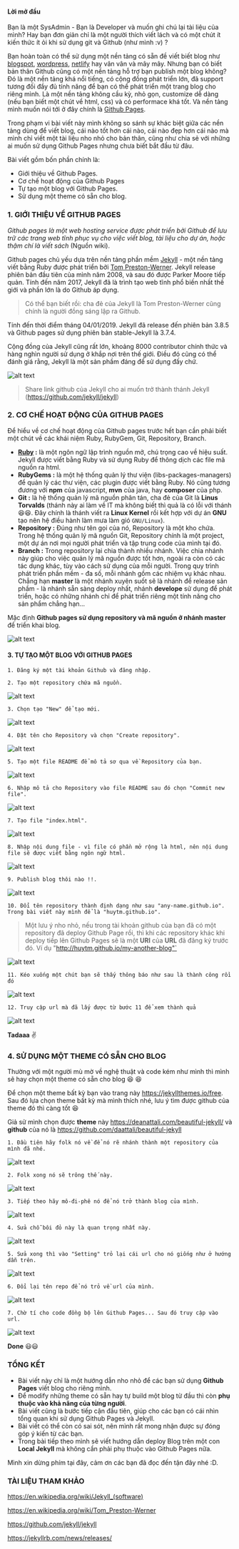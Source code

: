 #### Lời mở đầu
Bạn là một SysAdmin - Bạn là Developer và muốn ghi chú lại tài liệu của mình? Hay bạn đơn giản chỉ là một người thích viết lách và có một chút ít kiến thức ít ỏi khi sử dụng git và Github (như mình :v) ?

Bạn hoàn toàn có thể sử dụng một nền tảng có sẵn đề  viết biết blog  như [blogspot](https://www.blogger.com/), [wordpress](https://wordpress.com), [netlify](https://www.netlify.com/) hay vân vân và mây mây. Nhưng bạn có biết bản thân Github cũng có một nền tảng hỗ trợ bạn publish một blog không? Đó là một nền tảng khá nổi tiếng, có cộng đồng phát triển lớn, đã support tương đối đầy đủ tính năng để bạn có thể phát triển một trang blog cho riêng mình. Là một  nền tảng không cầu kỳ, nhỏ gọn, customize dễ dàng (nếu bạn biết một chút về html, css) và có performace khá tốt. Và nền tảng mình muốn nói tới ở đây chính là [Github Pages](https://pages.github.com/). 

Trong phạm vi bài viết này mình không so sánh sự khác biệt giữa các nền tảng dùng để viết blog, cái nào tốt hơn cái nào, cái nào đẹp hơn cái nào mà mình chỉ  viết một tài liệu nho nhỏ cho bản thân, cũng như chia sẻ với những ai muốn sử dụng Github Pages nhưng chưa biết bắt đầu từ đâu.

Bài viết gồm bốn phần chính là:
- Giới thiệu về Github Pages.
- Cơ chế hoạt động của Github Pages
- Tự tạo một blog với Github Pages.
- Sử dụng một theme có sẵn cho blog.

### 1. GIỚI THIỆU VỀ GITHUB PAGES

_Github pages là một web hosting service được phát triển bởi Github để lưu trữ các trang web tĩnh phục vụ cho việc viết blog, tài liệu cho dự án, hoặc thậm chí là viết sách_ (Nguồn wiki).

Github pages chủ yếu dựa trên nền tảng phần mềm [Jekyll](https://jekyllrb.com/) - một nền tảng viết bằng Ruby được phát triển bởi [Tom Preston-Werner](https://en.wikipedia.org/wiki/Tom_Preston-Werner). Jekyll release phiên bản đầu tiên của mình năm 2008, và sau đó được Parker Moore tiếp quản. Tính đến năm 2017, Jekyll đã là trình tạo web tĩnh phổ biến nhất thế giới và phần lớn là do Github áp dụng. 

>Có thể bạn biết rồi: cha đẻ của Jekyll là Tom Preston-Werner cũng chính là người đồng sáng lập ra Github.

Tính đến thời điểm tháng 04/01/2019. Jekyll đã release đến phiên bản 3.8.5 và Github pages sử dụng phiên bản stable-Jekyll là 3.7.4. 

Cộng đồng của Jekyll cũng rất lớn, khoảng 8000 contributor chính thức và hàng nghìn người sử dụng ở khắp nơi trên thế giới. Điều đó cũng có thể đánh giá rằng, Jekyll là một sản phầm đáng để sử dụng đấy chứ.

![alt text](https://raw.githubusercontent.com/huytm/How-to-Jekyll/master/images/github-jekyll.png "jekyll gitbug")

>Share link github của Jekyll cho ai muốn trở thành thánh Jekyll (https://github.com/jekyll/jekyll)

### 2. CƠ CHẾ HOẠT ĐỘNG CỦA GITHUB PAGES

Để  hiểu về cơ chế hoạt động của Github pages trước hết bạn cần phải biết một chút về các khái niệm Ruby, RubyGem, Git, Repository, Branch.
- **[Ruby](https://www.ruby-lang.org/vi/) :** là một ngôn ngữ lập trình nguồn mở, chú trọng cao về hiệu suất. Jekyll được viết bằng Ruby và sử dụng Ruby để thông dịch các file mã nguồn ra html.
- **RubyGems :** là một hệ thống quản lý thư viện (libs-packages-managers) để quản lý các thư viện, các plugin được viết bằng Ruby. Nó cũng tương đương với **npm** của javascript, **mvn** của java, hay **composer** của php.
- **Git :** là hệ thống quản lý mã nguồn phân tán, cha đẻ của Git là **Linus Torvalds** (thánh này ai làm về IT mà không biết thì quả là có lỗi với thánh :laughing::laughing:. Đây chính là thánh viết ra **Linux Kernel** rồi kết hợp với dự án **GNU** tạo nên hệ điều hành làm mưa làm gió `GNU/Linux`).
- **Repository :** Đúng như tên gọi của nó, Repository là một kho chứa. Trong hệ thống quản lý mã nguồn Git, Repository chính là một project, một dự án nơi mọi người phát triển và tập trung code của mình tại đó.
- **Branch :** Trong repository lại chia thành nhiều nhánh. Việc chia nhánh này giúp cho việc quản lý mã nguồn được tốt hơn, ngoài ra còn có các tác dụng khác, tùy vào cách sử dụng của mỗi người. Trong quy trình phát triển phần mềm - đa số, mỗi nhánh gồm các nhiệm vụ khác nhau. Chẳng hạn **master** là một nhánh xuyên suốt sẽ là nhánh để release sản phầm - là nhánh sẵn sàng deploy nhất, nhánh **develope** sử dụng để phát triển, hoặc có những nhánh chỉ để phát triển riêng một tính năng cho sản phẩm chẳng hạn...

Mặc định **Github pages sử dụng repository và mã nguồn ở nhánh master** để triển khai blog.

![alt text](https://raw.githubusercontent.com/huytm/How-to-Jekyll/master/images/model.png "Model")

#### 3. TỰ TẠO MỘT BLOG VỚI GITHUB PAGES

`1. Đăng ký một tài khoản Github và đăng nhập.`

`2. Tạo một repository chứa mã nguồn.`

![alt text](https://raw.githubusercontent.com/huytm/How-to-Jekyll/master/images/blank-step1.png
 "Step1")
 
`3. Chọn tạo "New" để tạo mới.` 

![alt text](https://raw.githubusercontent.com/huytm/How-to-Jekyll/master/images/blank-step2.png
 "Step2")

`4. Đặt tên cho Repository và chọn "Create repository".` 

![alt text](https://raw.githubusercontent.com/huytm/How-to-Jekyll/master/images/blank-step3.png
 "Step3")
 
`5. Tạo một file README để mô tả sơ qua về Repository của bạn.` 

![alt text](https://raw.githubusercontent.com/huytm/How-to-Jekyll/master/images/blank-step4.png
 "Step4")

`6. Nhập mô tả cho Repository vào file README sau đó chọn "Commit new file".` 

![alt text](https://raw.githubusercontent.com/huytm/How-to-Jekyll/master/images/blank-step5.png
 "Step5")

`7. Tạo file "index.html".` 

![alt text](https://raw.githubusercontent.com/huytm/How-to-Jekyll/master/images/blank-step6.png
 "Step6")
 
`8. Nhập nội dung file - vì file có phần mở rộng là html, nên nội dung file sẽ được viết bằng ngôn ngữ html.` 

![alt text](https://raw.githubusercontent.com/huytm/How-to-Jekyll/master/images/blank-step7.png
 "Step7")
 
`9. Publish blog thôi nào !!.` 

![alt text](https://raw.githubusercontent.com/huytm/How-to-Jekyll/master/images/blank-Step8.png
 "Step8")

 `10. Đổi tên repository thành định dạng như sau "any-name.github.io". Trong bài viết này mình để là "huytm.github.io".`
 
 >Một lưu ý nho nhỏ, nếu trong tài khoản github của bạn đã có một repository đã deploy Github Page rồi, thì khi các repository khác khi  deploy tiếp lên Github Pages sẽ là một **URI** của **URL** đã đăng ký trước đó. Ví dụ "http://huytm.github.io/my-another-blog"` 

![alt text](https://raw.githubusercontent.com/huytm/How-to-Jekyll/master/images/blank-step9.png
 "Step9")
 
`11. Kéo xuống một chút bạn sẽ thấy thông báo như sau là thành công rồi đó` 

![alt text](https://raw.githubusercontent.com/huytm/How-to-Jekyll/master/images/blank-step10.png
 "Step10")
 
`12. Truy cập url mà đã lấy được từ bước 11 để xem thành quả` 

![alt text](https://raw.githubusercontent.com/huytm/How-to-Jekyll/master/images/blank-step13.png
 "Step13")
 
 **Tadaaa** :v:

### 4. SỬ DỤNG  MỘT  THEME CÓ SẴN  CHO BLOG

Thường với một người mù mờ về nghệ thuật và code kém như mình thì mình sẽ hay chọn một theme có sẵn cho blog :laughing: :laughing:

Để chọn một theme bất kỳ bạn vào trang này https://jekyllthemes.io/free. Sau đó lựa chọn theme bất kỳ mà mình thích nhé, lưu ý tìm được github của theme đó thì càng tốt :laughing: 

Giả sử mình chọn được **theme** này https://deanattali.com/beautiful-jekyll/ và **github** của nó là https://github.com/daattali/beautiful-jekyll

`1. Đầu tiên hãy folk nó về để nó rẽ nhánh thành một repository của mình đã nhé.`

![alt text](https://raw.githubusercontent.com/huytm/How-to-Jekyll/master/images/step1.png
 "Step1")

`2. Folk xong nó sẽ trông thế này.`

![alt text](https://raw.githubusercontent.com/huytm/How-to-Jekyll/master/images/step2.png
 "Step2")
 
`3. Tiếp theo hãy mô-đi-phê nó để nó trở thành blog của mình.`

![alt text](https://raw.githubusercontent.com/huytm/How-to-Jekyll/master/images/step3.png
 "Step3")
 
`4. Sửa chỗ bôi đỏ này là quan trọng nhất này.`

![alt text](https://raw.githubusercontent.com/huytm/How-to-Jekyll/master/images/step4.png
 "Step4")

`5. Sửa xong thì vào "Setting" trỏ lại cái url cho nó giống như ở hướng dẫn trên.`

![alt text](https://raw.githubusercontent.com/huytm/How-to-Jekyll/master/images/step5.png
 "Step5")
 
`6. Đổi lại tên repo để nó trỏ về url của mình.`

![alt text](https://raw.githubusercontent.com/huytm/How-to-Jekyll/master/images/step6.png
 "Step6")

`7. Chờ tí cho code đồng bộ lên Github Pages... Sau đó truy cập vào url.`

![alt text](https://raw.githubusercontent.com/huytm/How-to-Jekyll/master/images/step7.png
 "Step7")

**Done** :smiley::smiley:

### TỔNG KẾT

- Bài viết này chỉ là một hướng dẫn nho nhỏ để các bạn sử dụng **Github Pages** viết blog cho riêng mình.
- Để modify những theme có sẵn hay tự build một blog từ đầu thì còn **phụ thuộc vào khả năng của từng người**.
- Bài viết cũng là bước tiếp cận đầu tiên, giúp cho các bạn có cái nhìn tổng quan khi sử dụng Github Pages và Jekyll.
- Bài viết có thể còn có sai sót, nên mình rất mong nhận được sự đóng góp ý kiến từ các bạn.
- Trong bài tiếp theo mình sẽ viết hướng dẫn deploy Blog trên một con **Local Jekyll** mà không cần phải phụ thuộc vào Github Pages nữa.

Mình xin dừng phím tại đây, cảm ơn các bạn đã đọc đến tận đây nhé :D.

### TÀI LIỆU THAM KHẢO

https://en.wikipedia.org/wiki/Jekyll_(software)

https://en.wikipedia.org/wiki/Tom_Preston-Werner

https://github.com/jekyll/jekyll

https://jekyllrb.com/news/releases/
